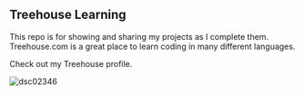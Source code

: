 ## Treehouse Learning

This repo is for showing and sharing my projects as I complete them. Treehouse.com is a great place to learn coding in many different languages.

Check out my Treehouse profile.

![dsc02346](https://cloud.githubusercontent.com/assets/17240612/13037771/7410ecac-d345-11e5-8e95-15a266987910.JPG)
